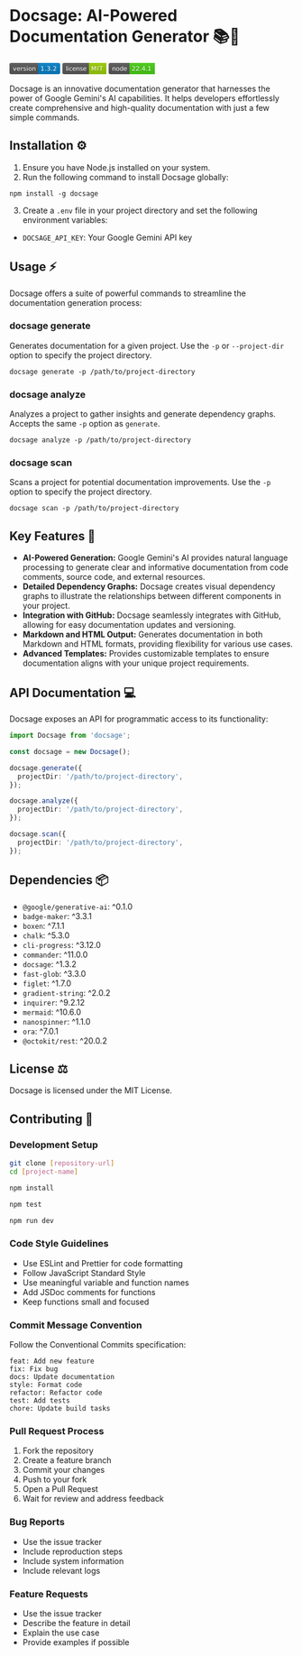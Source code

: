 # Docsage: AI-Powered Documentation Generator 📚🤖

<svg xmlns="http://www.w3.org/2000/svg" xmlns:xlink="http://www.w3.org/1999/xlink" width="90" height="20" role="img" aria-label="version: 1.3.2"><title>version: 1.3.2</title><linearGradient id="s" x2="0" y2="100%"><stop offset="0" stop-color="#bbb" stop-opacity=".1"/><stop offset="1" stop-opacity=".1"/></linearGradient><clipPath id="r"><rect width="90" height="20" rx="3" fill="#fff"/></clipPath><g clip-path="url(#r)"><rect width="51" height="20" fill="#555"/><rect x="51" width="39" height="20" fill="#007ec6"/><rect width="90" height="20" fill="url(#s)"/></g><g fill="#fff" text-anchor="middle" font-family="Verdana,Geneva,DejaVu Sans,sans-serif" text-rendering="geometricPrecision" font-size="110"><text aria-hidden="true" x="265" y="150" fill="#010101" fill-opacity=".3" transform="scale(.1)" textLength="410">version</text><text x="265" y="140" transform="scale(.1)" fill="#fff" textLength="410">version</text><text aria-hidden="true" x="695" y="150" fill="#010101" fill-opacity=".3" transform="scale(.1)" textLength="290">1.3.2</text><text x="695" y="140" transform="scale(.1)" fill="#fff" textLength="290">1.3.2</text></g></svg> <svg xmlns="http://www.w3.org/2000/svg" xmlns:xlink="http://www.w3.org/1999/xlink" width="78" height="20" role="img" aria-label="license: MIT"><title>license: MIT</title><linearGradient id="s" x2="0" y2="100%"><stop offset="0" stop-color="#bbb" stop-opacity=".1"/><stop offset="1" stop-opacity=".1"/></linearGradient><clipPath id="r"><rect width="78" height="20" rx="3" fill="#fff"/></clipPath><g clip-path="url(#r)"><rect width="47" height="20" fill="#555"/><rect x="47" width="31" height="20" fill="#97ca00"/><rect width="78" height="20" fill="url(#s)"/></g><g fill="#fff" text-anchor="middle" font-family="Verdana,Geneva,DejaVu Sans,sans-serif" text-rendering="geometricPrecision" font-size="110"><text aria-hidden="true" x="245" y="150" fill="#010101" fill-opacity=".3" transform="scale(.1)" textLength="370">license</text><text x="245" y="140" transform="scale(.1)" fill="#fff" textLength="370">license</text><text aria-hidden="true" x="615" y="150" fill="#010101" fill-opacity=".3" transform="scale(.1)" textLength="210">MIT</text><text x="615" y="140" transform="scale(.1)" fill="#fff" textLength="210">MIT</text></g></svg> <svg xmlns="http://www.w3.org/2000/svg" xmlns:xlink="http://www.w3.org/1999/xlink" width="82" height="20" role="img" aria-label="node: 22.4.1"><title>node: 22.4.1</title><linearGradient id="s" x2="0" y2="100%"><stop offset="0" stop-color="#bbb" stop-opacity=".1"/><stop offset="1" stop-opacity=".1"/></linearGradient><clipPath id="r"><rect width="82" height="20" rx="3" fill="#fff"/></clipPath><g clip-path="url(#r)"><rect width="37" height="20" fill="#555"/><rect x="37" width="45" height="20" fill="#4c1"/><rect width="82" height="20" fill="url(#s)"/></g><g fill="#fff" text-anchor="middle" font-family="Verdana,Geneva,DejaVu Sans,sans-serif" text-rendering="geometricPrecision" font-size="110"><text aria-hidden="true" x="195" y="150" fill="#010101" fill-opacity=".3" transform="scale(.1)" textLength="270">node</text><text x="195" y="140" transform="scale(.1)" fill="#fff" textLength="270">node</text><text aria-hidden="true" x="585" y="150" fill="#010101" fill-opacity=".3" transform="scale(.1)" textLength="350">22.4.1</text><text x="585" y="140" transform="scale(.1)" fill="#fff" textLength="350">22.4.1</text></g></svg>


Docsage is an innovative documentation generator that harnesses the power of Google Gemini's AI capabilities. It helps developers effortlessly create comprehensive and high-quality documentation with just a few simple commands.

## Installation ⚙️

1. Ensure you have Node.js installed on your system.
2. Run the following command to install Docsage globally:
```
npm install -g docsage
```
3. Create a `.env` file in your project directory and set the following environment variables:
  - `DOCSAGE_API_KEY`: Your Google Gemini API key

## Usage ⚡️

Docsage offers a suite of powerful commands to streamline the documentation generation process:

### docsage generate

Generates documentation for a given project. Use the `-p` or `--project-dir` option to specify the project directory.

```
docsage generate -p /path/to/project-directory
```

### docsage analyze

Analyzes a project to gather insights and generate dependency graphs. Accepts the same `-p` option as `generate`.

```
docsage analyze -p /path/to/project-directory
```

### docsage scan

Scans a project for potential documentation improvements. Use the `-p` option to specify the project directory.

```
docsage scan -p /path/to/project-directory
```

## Key Features 🚀

- **AI-Powered Generation:** Google Gemini's AI provides natural language processing to generate clear and informative documentation from code comments, source code, and external resources.
- **Detailed Dependency Graphs:** Docsage creates visual dependency graphs to illustrate the relationships between different components in your project.
- **Integration with GitHub:** Docsage seamlessly integrates with GitHub, allowing for easy documentation updates and versioning.
- **Markdown and HTML Output:** Generates documentation in both Markdown and HTML formats, providing flexibility for various use cases.
- **Advanced Templates:** Provides customizable templates to ensure documentation aligns with your unique project requirements.

## API Documentation 💻

Docsage exposes an API for programmatic access to its functionality:

```typescript
import Docsage from 'docsage';

const docsage = new Docsage();

docsage.generate({
  projectDir: '/path/to/project-directory',
});

docsage.analyze({
  projectDir: '/path/to/project-directory',
});

docsage.scan({
  projectDir: '/path/to/project-directory',
});
```

## Dependencies 📦

- `@google/generative-ai`: ^0.1.0
- `badge-maker`: ^3.3.1
- `boxen`: ^7.1.1
- `chalk`: ^5.3.0
- `cli-progress`: ^3.12.0
- `commander`: ^11.0.0
- `docsage`: ^1.3.2
- `fast-glob`: ^3.3.0
- `figlet`: ^1.7.0
- `gradient-string`: ^2.0.2
- `inquirer`: ^9.2.12
- `mermaid`: ^10.6.0
- `nanospinner`: ^1.1.0
- `ora`: ^7.0.1
- `@octokit/rest`: ^20.0.2

## License ⚖️

Docsage is licensed under the MIT License.

## Contributing 🤝

### Development Setup
```bash
git clone [repository-url]
cd [project-name]

npm install

npm test

npm run dev
```

### Code Style Guidelines
- Use ESLint and Prettier for code formatting
- Follow JavaScript Standard Style
- Use meaningful variable and function names
- Add JSDoc comments for functions
- Keep functions small and focused

### Commit Message Convention
Follow the Conventional Commits specification:

```
feat: Add new feature
fix: Fix bug
docs: Update documentation
style: Format code
refactor: Refactor code
test: Add tests
chore: Update build tasks
```

### Pull Request Process
1. Fork the repository
2. Create a feature branch
3. Commit your changes
4. Push to your fork
5. Open a Pull Request
6. Wait for review and address feedback

### Bug Reports
- Use the issue tracker
- Include reproduction steps
- Include system information
- Include relevant logs

### Feature Requests
- Use the issue tracker
- Describe the feature in detail
- Explain the use case
- Provide examples if possible